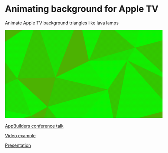 # Animating background for Apple TV

Animate Apple TV background triangles like lava lamps

![](animation-example.gif)

[AppBuilders conference talk](https://youtu.be/kiRaJhA_L30)

[Video example](https://youtu.be/p6xmH7hiJbU)

[Presentation](https://docs.google.com/presentation/d/1YtJzXfBTXyd5J1wUcZTEjmqhozwbW9tJHi6rFA7zkPk/edit?usp=sharing)
